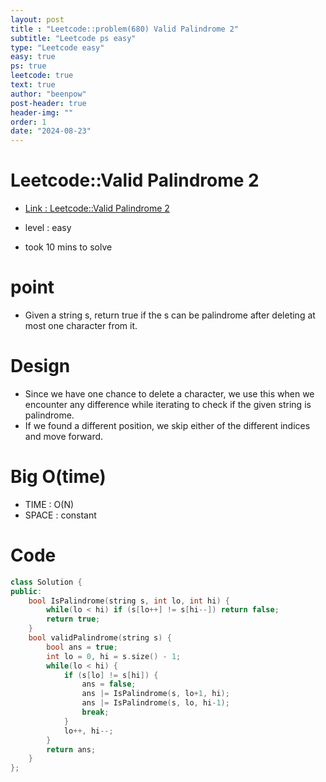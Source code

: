 ```yaml
---
layout: post
title : "Leetcode::problem(680) Valid Palindrome 2"
subtitle: "Leetcode ps easy"
type: "Leetcode easy"
easy: true
ps: true
leetcode: true
text: true
author: "beenpow"
post-header: true
header-img: ""
order: 1
date: "2024-08-23"
---
```


# Leetcode::Valid Palindrome 2
- [Link : Leetcode::Valid Palindrome 2](https://leetcode.com/problems/valid-palindrome-ii/)

- level : easy
- took 10 mins to solve

# point
- Given a string s, return true if the s can be palindrome after deleting at most one character from it.

# Design
- Since we have one chance to delete a character, we use this when we encounter any difference while iterating to check if the given string is palindrome.
- If we found a different position, we skip either of the different indices and move forward.


# Big O(time)
- TIME : O(N)
- SPACE : constant

# Code

```cpp
class Solution {
public:
    bool IsPalindrome(string s, int lo, int hi) {
        while(lo < hi) if (s[lo++] != s[hi--]) return false;
        return true;
    }
    bool validPalindrome(string s) {
        bool ans = true;
        int lo = 0, hi = s.size() - 1;
        while(lo < hi) {
            if (s[lo] != s[hi]) {
                ans = false;
                ans |= IsPalindrome(s, lo+1, hi);
                ans |= IsPalindrome(s, lo, hi-1);
                break;
            }
            lo++, hi--;
        }
        return ans;
    }
};
```
